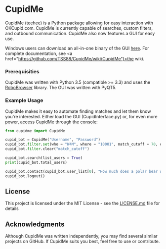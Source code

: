 # CupidMe

CupidMe (teehee) is a Python package allowing for easy interaction with OKCupid.com. CupidMe is currently capable of searches, custom filters, and outbound communication. CupidMe also now features a GUI for easy use. 

Windows users can download an all-in-one binary of the GUI <a href="https://github.com/TSS88/CupidMe/blob/master/Windows/CupidMe.exe"> here</a>. For complete documentation, see <a href="https://github.com/TSS88/CupidMe/wiki/CupidMe")>the wiki</a>.

### Prerequisities

CupidMe was written with Python 3.5 (compatible >= 3.3) and uses the <a href="https://github.com/jmcarp/robobrowser">RoboBrowser</a> library. The GUI was written with PyQT5.

### Example Usage

CupidMe makes it easy to automate finding matches and let them know you're interested. Either load the GUI (CupidInterface.py) or, for even more power, access CupidMe through the console:

```Python
from cupidme import CupidMe

cupid_bot = CupidMe("Username", "Password")
cupid_bot.filter.set(who = "W4M", where = "10001", match_cutoff = 70, order_by = "MATCH", looking_for = ["new_friends", "short_term_dating"])
cupid_bot.filter.clear("match_cutoff")

cupid_bot.search(list_users = True)
print(cupid_bot.total_users)

cupid_bot.contact(cupid_bot.user_list[0], "How much does a polar bear weigh?", like = True)
cupid_bot.logout()
```

## License

This project is licensed under the MIT License - see the [LICENSE.md](LICENSE.md) file for details

## Acknowledgments

Although CupidMe was written independently, you may find several similar projects on GitHub. If CupidMe suits you best, feel free to use or contribute.
